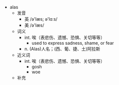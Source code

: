 - alas
  - 发音
    - 英 /ə'læs; ə'lɑːs/
    - 美 /ə'læs/
  - 词义
    - int. 唉（表悲伤、遗憾、恐惧、关切等等）
      - used to express sadness, shame, or fear
    - n. (Alas)人名；(西、葡、捷、土)阿拉斯
  - 近义词
    - int. 唉（表悲伤、遗憾、恐惧、关切等等）
      - gosh
      - woe
  - 补充